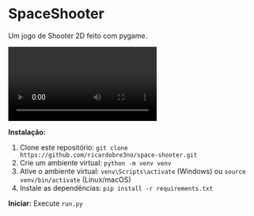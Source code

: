 # SpaceShooter

Um jogo de Shooter 2D feito com pygame.

![gif do jogo](./screenshot/video.mp4)

**Instalação:**

1. Clone este repositório: `git clone https://github.com/ricardobre3no/space-shooter.git`
2. Crie um ambiente virtual: `python -m venv venv`
3. Ative o ambiente virtual: `venv\Scripts\activate` (Windows) ou `source venv/bin/activate` (Linux/macOS)
4. Instale as dependências: `pip install -r requirements.txt`

**Iniciar:** Execute `run.py`
